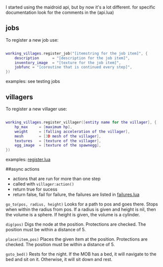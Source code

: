 I started using the maidroid api, but by now it's a lot different.
for specific documentation look for the comments in the (api.lua)

## jobs

To register a new job use:
```lua

working_villages.register_job("[itemstring for the job item]", {
	description      = "[description for the job item]",
	inventory_image  = "[texture for the job item]",
	jobfunc = "[coroutine that is continued every step]",
})
```

examples: see testing jobs

## villagers

To register a new villager use:
```lua

working_villages.register_villager([entity name for the villager], {
	hp_max     = [maximum hp],
	weight     = [falling acceleration of the villager],
	mesh       = [3D mesh of the villager],
	textures   = [texture of the villager],
	egg_image  = [texture of the spawnegg],
})
```

examples: [register.lua](register.lua)

##async actions

* actions that are run for more than one step
* called with `villager:action()`
* return true for sucess
* return false, fail for failure, the failures are listed in [failures.lua](failures.lua)

`go_to(pos, radius, height)`
Looks for a path to pos and goes there. Stops when within the radius from pos.
If a radius is given and height is nil, then the volume is a sphere.
If height is given, the volume is a cylinder.

`dig(pos)`
Digs the node at the position.
Protections are checked.
The position must be within a distance of 5.

`place(item,pos)`
Places the given item at the position.
Protections are checked.
The position must be within a distance of 5.

`goto_bed()`
Rests for the night.
If the MOB has a bed, it will navigate to the bed and sit on it.
Otherwise, it will sit down and rest.
